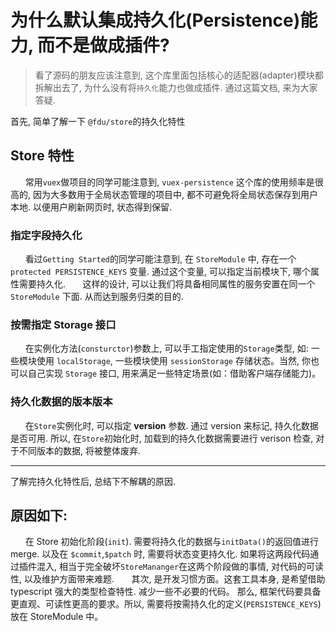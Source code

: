 # 为什么默认集成持久化(Persistence)能力, 而不是做成插件?

> 看了源码的朋友应该注意到, 这个库里面包括核心的适配器(adapter)模块都拆解出去了, 为什么没有将`持久化`能力也做成插件. 通过这篇文档, 来为大家答疑.

首先, 简单了解一下 `@fdu/store`的持久化特性

## Store 特性

&nbsp;&nbsp;&nbsp;&nbsp;&nbsp;&nbsp;常用`vuex`做项目的同学可能注意到, `vuex-persistence` 这个库的使用频率是很高的, 因为大多数用于全局状态管理的项目中, 都不可避免将全局状态保存到用户本地. 以便用户刷新网页时, 状态得到保留.

### 指定字段持久化

&nbsp;&nbsp;&nbsp;&nbsp;&nbsp;&nbsp;看过`Getting Started`的同学可能注意到, 在 `StoreModule` 中, 存在一个 `protected PERSISTENCE_KEYS` 变量. 通过这个变量, 可以指定当前模块下, 哪个属性需要持久化.
&nbsp;&nbsp;&nbsp;&nbsp;&nbsp;&nbsp;这样的设计, 可以让我们将具备相同属性的服务安置在同一个 `StoreModule` 下面. 从而达到服务归类的目的.

### 按需指定 Storage 接口

&nbsp;&nbsp;&nbsp;&nbsp;&nbsp;&nbsp;在实例化方法(`consturctor`)参数上, 可以手工指定使用的`Storage`类型, 如: 一些模块使用 `localStorage`, 一些模块使用 `sessionStorage` 存储状态。当然, 你也可以自己实现 `Storage` 接口, 用来满足一些特定场景(如：借助客户端存储能力)。

### 持久化数据的版本版本

&nbsp;&nbsp;&nbsp;&nbsp;&nbsp;&nbsp;在`Store`实例化时, 可以指定 **version** 参数. 通过 version 来标记, 持久化数据是否可用. 所以, 在`Store`初始化时, 加载到的持久化数据需要进行 verison 检查, 对于不同版本的数据, 将被整体废弃.

---

了解完持久化特性后, 总结下不解耦的原因.

## 原因如下:

&nbsp;&nbsp;&nbsp;&nbsp;&nbsp;&nbsp;在 Store 初始化阶段(`init`). 需要将持久化的数据与`initData()`的返回值进行 merge. 以及在 `$commit`,`$patch` 时, 需要将状态变更持久化. 如果将这两段代码通过插件混入, 相当于完全破坏`StoreMananger`在这两个阶段做的事情, 对代码的可读性, 以及维护方面带来难题.
&nbsp;&nbsp;&nbsp;&nbsp;&nbsp;&nbsp;其次, 是开发习惯方面。这套工具本身, 是希望借助 typescript 强大的类型检查特性. 减少一些不必要的代码。 那么, 框架代码要具备更直观、可读性更高的要求。所以, 需要将按需持久化的定义(`PERSISTENCE_KEYS`) 放在 StoreModule 中。
